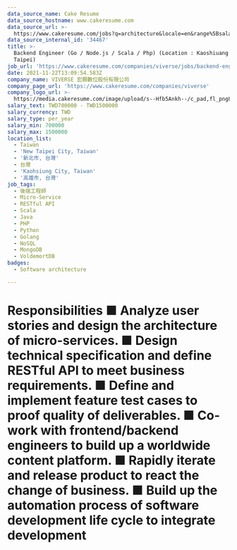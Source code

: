 ```yaml
---
data_source_name: Cake Resume
data_source_hostname: www.cakeresume.com
data_source_url: >-
  https://www.cakeresume.com/jobs?q=architecture&locale=en&range%5Bsalary_range%5D%5Bmin%5D=1000000&page=4
data_source_internal_id: '34467'
title: >-
  Backend Engineer (Go / Node.js / Scala / Php) (Location : Kaoshiuang or
  Taipei)
job_url: 'https://www.cakeresume.com/companies/viverse/jobs/backend-engineer-25a31c'
date: 2021-11-22T13:09:54.583Z
company_name: VIVERSE 宏願數位股份有限公司
company_page_url: 'https://www.cakeresume.com/companies/viverse'
company_logo_url: >-
  https://media.cakeresume.com/image/upload/s--Hfb5Ankh--/c_pad,fl_png8,h_200,w_200/v1658906546/p2ruzcprxlhab4ckdnlj.png
salary_text: TWD700000 - TWD1500000
salary_currency: TWD
salary_type: per_year
salary_min: 700000
salary_max: 1500000
location_list:
  - Taiwan
  - 'New Taipei City, Taiwan'
  - '新北市, 台灣'
  - 台灣
  - 'Kaohsiung City, Taiwan'
  - '高雄市, 台灣'
job_tags:
  - 後端工程師
  - Micro-Service
  - RESTful API
  - Scala
  - Java
  - PHP
  - Python
  - Golang
  - NoSQL
  - MongoDB
  - VoldemortDB
badges:
  - Software architecture

---
```


# Responsibilities ■ Analyze user stories and design the architecture of micro-services. ■ Design technical specification and define RESTful API to meet business requirements. ■ Define and implement feature test cases to proof quality of deliverables. ■ Co-work with frontend/backend engineers to build up a worldwide content platform. ■ Rapidly iterate and release product to react the change of business. ■ Build up the automation process of software development life cycle to integrate development